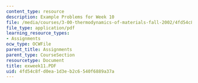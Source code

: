 ```yaml
---
content_type: resource
description: Example Problems for Week 10
file: /media/courses/3-00-thermodynamics-of-materials-fall-2002/4fd54c8fd0ea1d3eb2c6540f6889a37a_exweek11.PDF
file_type: application/pdf
learning_resource_types:
- Assignments
ocw_type: OCWFile
parent_title: Assignments
parent_type: CourseSection
resourcetype: Document
title: exweek11.PDF
uid: 4fd54c8f-d0ea-1d3e-b2c6-540f6889a37a
---
```

